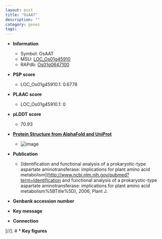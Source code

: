 ```yaml
---
layout: post
title: "OsAAT"
description: ""
category: genes
tags: 
---
```


* **Information**  
    + Symbol: OsAAT  
    + MSU: [LOC_Os01g45910](http://rice.plantbiology.msu.edu/cgi-bin/ORF_infopage.cgi?orf=LOC_Os01g45910)  
    + RAPdb: [Os01g0647100](http://rapdb.dna.affrc.go.jp/viewer/gbrowse_details/irgsp1?name=Os01g0647100)  

* **PSP score**  
    + LOC_Os01g45910.1: 0.6778 

* **PLAAC score**  
    + LOC_Os01g45910.1: 0 

* **pLDDT score**
    + 70.93

* **[Protein Structure from AlphaFold and UniProt](https://www.uniprot.org/uniprotkb/A0A0P0V5W3/entry#structure)**
    + ![image](https://ricepsp.github.io/images/A/AF-A0A0P0V5W3-F1.png)

* **Publication**  
    + [Identification and functional analysis of a prokaryotic-type aspartate aminotransferase: implications for plant amino acid metabolism](http://www.ncbi.nlm.nih.gov/pubmed?term=Identification and functional analysis of a prokaryotic-type aspartate aminotransferase: implications for plant amino acid metabolism%5BTitle%5D), 2006, Plant J.

* **Genbank accession number**  

* **Key message**  

* **Connection**  

[//]: # * **Key figures**  



